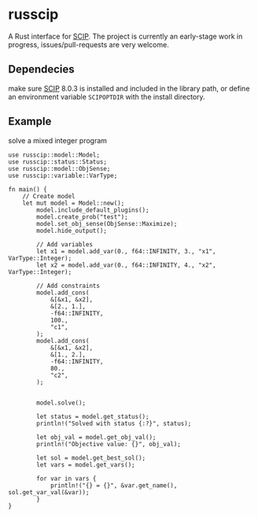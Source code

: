 # russcip
A Rust interface for [SCIP](https://www.scipopt.org/index.php#download). The project is currently an early-stage work in progress, issues/pull-requests are very welcome. 

## Dependecies 
make sure [SCIP](https://www.scipopt.org/index.php#download) 8.0.3 is installed and included in the library path, or define an environment variable `SCIPOPTDIR` with the install directory. 

## Example
solve a mixed integer program 
```
use russcip::model::Model;
use russcip::status::Status;
use russcip::model::ObjSense;
use russcip::variable::VarType;

fn main() {
    // Create model
    let mut model = Model::new();
        model.include_default_plugins();
        model.create_prob("test");
        model.set_obj_sense(ObjSense::Maximize);
        model.hide_output();

        // Add variables
        let x1 = model.add_var(0., f64::INFINITY, 3., "x1", VarType::Integer);
        let x2 = model.add_var(0., f64::INFINITY, 4., "x2", VarType::Integer);

        // Add constraints
        model.add_cons(
            &[&x1, &x2],
            &[2., 1.],
            -f64::INFINITY,
            100.,
            "c1",
        );
        model.add_cons(
            &[&x1, &x2],
            &[1., 2.],
            -f64::INFINITY,
            80.,
            "c2",
        );
    

        model.solve();

        let status = model.get_status();
        println!("Solved with status {:?}", status);

        let obj_val = model.get_obj_val();
        println!("Objective value: {}", obj_val);

        let sol = model.get_best_sol();
        let vars = model.get_vars();
        
        for var in vars {
            println!("{} = {}", &var.get_name(), sol.get_var_val(&var));
        }
}
```


